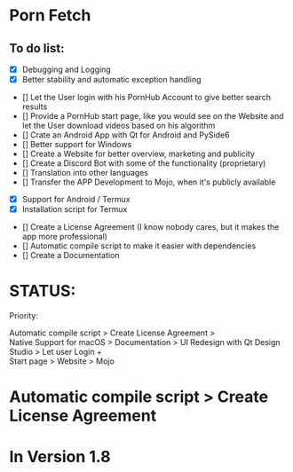 # Porn Fetch 


## To do list:


- [x] Debugging and Logging
- [x] Better stability and automatic exception handling
- [] Let the User login with his PornHub Account to give better search results
- [] Provide a PornHub start page, like you would see on the Website and let the User download videos based on his algorithm
- [] Crate an Android App with Qt for Android and PySide6 
- [] Better support for Windows
- [] Create a Website for better overview, marketing and publicity
- [] Create a Discord Bot with some of the functionality (proprietary)
- [] Translation into other languages
- [] Transfer the APP Development to Mojo, when it's publicly available
- [x] Support for Android / Termux
- [x] Installation script for Termux
- [] Create a License Agreement (I know nobody cares, but it makes the app more professional)
- [] Automatic compile script to make it easier with dependencies
- [] Create a Documentation
# STATUS:

Priority:

Automatic compile script > Create License Agreement >
<br> Native Support for macOS > Documentation >  UI Redesign with Qt Design Studio > Let user Login + 
<br> Start page > Website > Mojo

# Automatic compile script > Create License Agreement

# In Version 1.8
